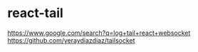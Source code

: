 # react-tail

https://www.google.com/search?q=log+tail+react+websocket
https://github.com/yeraydiazdiaz/tailsocket
